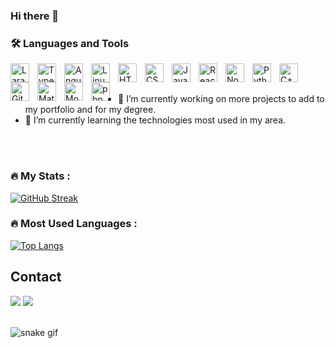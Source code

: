 ### Hi there 👋

### 🛠️ Languages and Tools

<img align="left" alt="Laravel" width="30px" style="padding-right:10px;" src="https://cdn.jsdelivr.net/gh/devicons/devicon/icons/laravel/laravel-plain.svg" />
<img align="left" alt="TypeScript" width="30px" style="padding-right:10px;" src="https://cdn.jsdelivr.net/gh/devicons/devicon/icons/typescript/typescript-plain.svg" />
<img align="left" alt="Angular" width="30px" style="padding-right:10px;" src="https://cdn.jsdelivr.net/gh/devicons/devicon/icons/angularjs/angularjs-plain.svg" />
<img align="left" alt="Linux" width="30px" style="padding-right:10px;" src="https://cdn.jsdelivr.net/gh/devicons/devicon/icons/linux/linux-original.svg" />
<img align="left" alt="HTML" width="30px" style="padding-right:10px;" src="https://cdn.jsdelivr.net/gh/devicons/devicon/icons/html5/html5-plain.svg" />
<img align="left" alt="CSS" width="30px" style="padding-right:10px;" src="https://cdn.jsdelivr.net/gh/devicons/devicon/icons/css3/css3-plain.svg" />
<img align="left" alt="JavaScript" width="30px" style="padding-right:10px;" src="https://cdn.jsdelivr.net/gh/devicons/devicon/icons/javascript/javascript-plain.svg" />
<img align="left" alt="React" width="30px" style="padding-right:10px;" src="https://cdn.jsdelivr.net/gh/devicons/devicon/icons/react/react-original.svg" />
<img align="left" alt="NodeJS" width="30px" style="padding-right:10px;" src="https://cdn.jsdelivr.net/gh/devicons/devicon/icons/nodejs/nodejs-original.svg" />
<img align="left" alt="Python" width="30px" style="padding-right:10px;" src="https://cdn.jsdelivr.net/gh/devicons/devicon/icons/python/python-plain.svg" />
<img align="left" alt="C++" width="30px" style="padding-right:10px;" src="https://cdn.jsdelivr.net/gh/devicons/devicon/icons/cplusplus/cplusplus-line.svg" />
<img align="left" alt="GitHub" width="30px" style="padding-right:10px;" src="https://cdn.jsdelivr.net/gh/devicons/devicon/icons/github/github-original.svg" />
<img align="left" alt="Matlab" width="30px" style="padding-right:10px;" src="https://cdn.jsdelivr.net/gh/devicons/devicon/icons/matlab/matlab-original.svg" />
<img align="left" alt="MongoDB" width="30px" style="padding-right:10px;" src="https://cdn.jsdelivr.net/gh/devicons/devicon/icons/mongodb/mongodb-original.svg" />
<img align="left" alt="phpMyAdmin" width="30px" style="padding-right:10px;" src="https://cdn.jsdelivr.net/gh/devicons/devicon/icons/phpmyadmin/phpmyadmin-original.svg" />





<br /><br />

- 🔭 I’m currently working on more projects to add to my portfolio and for my degree.
- 🌱 I’m currently learning the technologies most used in my area.

<br /><br />


### :fire: My Stats :

[![GitHub Streak](http://github-readme-streak-stats.herokuapp.com?user=DragusinMadalinIonut&theme=dark&background=000000)](https://git.io/streak-stats)

### :fire: Most Used Languages :

[![Top Langs](https://github-readme-stats.vercel.app/api/top-langs/?username=DragusinMadalinIonut&layout=compact&theme=vision-friendly-dark)](https://github.com/DragusinMadalinIonut/github-readme-stats)

## Contact 
<div> 
<a href="https://www.linkedin.com/in/dragusin-madallin-b016b3239/" target="_blank"><img src="https://img.shields.io/badge/-LinkedIn-%230077B5?style=for-the-badge&logo=linkedin&logoColor=white" target="_blank"></a> 
  <a href="mailto:dragusin.madalin.ionut@gmail.com"><img src="https://img.shields.io/badge/-Gmail-%23333?style=for-the-badge&logo=gmail&logoColor=white" target="_blank"></a>
 </br>
</br>
 
  ![snake gif](https://github.com/DragusinMadalinIonut/DragusinMadalinIonut/blob/main/github-contribution-grid-snake.gif)
 
</div>



